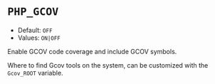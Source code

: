 # `PHP_GCOV`

* Default: `OFF`
* Values: `ON|OFF`

Enable GCOV code coverage and include GCOV symbols.

Where to find Gcov tools on the system, can be customized with the `Gcov_ROOT`
variable.
